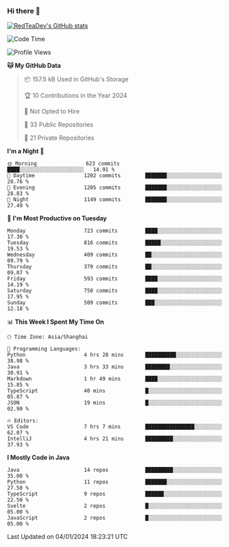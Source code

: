 ### Hi there 👋

<!--
**RedTeaDev/RedTeaDev** is a ✨ _special_ ✨ repository because its `README.md` (this file) appears on your GitHub profile.

Here are some ideas to get you started:

- 🔭 I’m currently working on ...
- 🌱 I’m currently learning ...
- 👯 I’m looking to collaborate on ...
- 🤔 I’m looking for help with ...
- 💬 Ask me about ...
- 📫 How to reach me: ...
- 😄 Pronouns: ...
- ⚡ Fun fact: ...
-->

<!--
[![wakatime](https://wakatime.com/badge/user/6b101ed0-04c0-4490-9283-eb61f2efff96.svg)](https://wakatime.com/@6b101ed0-04c0-4490-9283-eb61f2efff96)
!-->

[![RedTeaDev's GitHub stats](https://github-readme-stats.vercel.app/api?username=RedTeaDev)](https://github.com/anuraghazra/github-readme-stats)
<!--
[![willianrod's wakatime stats](https://github-readme-stats.vercel.app/api/wakatime?username=RedTeaDev)](https://github.com/anuraghazra/github-readme-stats)
!-->
<!--START_SECTION:waka-->
![Code Time](http://img.shields.io/badge/Code%20Time-1%2C974%20hrs%2031%20mins-blue)

![Profile Views](http://img.shields.io/badge/Profile%20Views-2-blue)

**🐱 My GitHub Data** 

> 📦 157.5 kB Used in GitHub's Storage 
 > 
> 🏆 10 Contributions in the Year 2024
 > 
> 🚫 Not Opted to Hire
 > 
> 📜 33 Public Repositories 
 > 
> 🔑 21 Private Repositories 
 > 
**I'm a Night 🦉** 

```text
🌞 Morning                623 commits         ████░░░░░░░░░░░░░░░░░░░░░   14.91 % 
🌆 Daytime                1202 commits        ███████░░░░░░░░░░░░░░░░░░   28.76 % 
🌃 Evening                1205 commits        ███████░░░░░░░░░░░░░░░░░░   28.83 % 
🌙 Night                  1149 commits        ███████░░░░░░░░░░░░░░░░░░   27.49 % 
```
📅 **I'm Most Productive on Tuesday** 

```text
Monday                   723 commits         ████░░░░░░░░░░░░░░░░░░░░░   17.30 % 
Tuesday                  816 commits         █████░░░░░░░░░░░░░░░░░░░░   19.53 % 
Wednesday                409 commits         ██░░░░░░░░░░░░░░░░░░░░░░░   09.79 % 
Thursday                 379 commits         ██░░░░░░░░░░░░░░░░░░░░░░░   09.07 % 
Friday                   593 commits         ████░░░░░░░░░░░░░░░░░░░░░   14.19 % 
Saturday                 750 commits         ████░░░░░░░░░░░░░░░░░░░░░   17.95 % 
Sunday                   509 commits         ███░░░░░░░░░░░░░░░░░░░░░░   12.18 % 
```


📊 **This Week I Spent My Time On** 

```text
🕑︎ Time Zone: Asia/Shanghai

💬 Programming Languages: 
Python                   4 hrs 28 mins       ██████████░░░░░░░░░░░░░░░   38.98 % 
Java                     3 hrs 33 mins       ████████░░░░░░░░░░░░░░░░░   30.91 % 
Markdown                 1 hr 49 mins        ████░░░░░░░░░░░░░░░░░░░░░   15.85 % 
TypeScript               40 mins             █░░░░░░░░░░░░░░░░░░░░░░░░   05.87 % 
JSON                     19 mins             █░░░░░░░░░░░░░░░░░░░░░░░░   02.90 % 

🔥 Editors: 
VS Code                  7 hrs 7 mins        ████████████████░░░░░░░░░   62.07 % 
IntelliJ                 4 hrs 21 mins       █████████░░░░░░░░░░░░░░░░   37.93 % 
```

**I Mostly Code in Java** 

```text
Java                     14 repos            █████████░░░░░░░░░░░░░░░░   35.00 % 
Python                   11 repos            ███████░░░░░░░░░░░░░░░░░░   27.50 % 
TypeScript               9 repos             ██████░░░░░░░░░░░░░░░░░░░   22.50 % 
Svelte                   2 repos             █░░░░░░░░░░░░░░░░░░░░░░░░   05.00 % 
JavaScript               2 repos             █░░░░░░░░░░░░░░░░░░░░░░░░   05.00 % 
```




 Last Updated on 04/01/2024 18:23:21 UTC
<!--END_SECTION:waka-->


